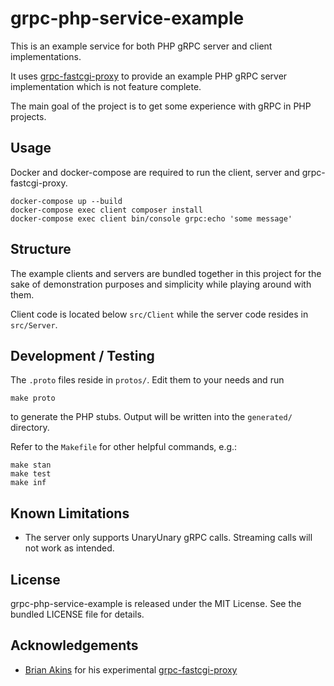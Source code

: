 grpc-php-service-example
========================

This is an example service for both PHP gRPC server and client implementations.

It uses [grpc-fastcgi-proxy](https://github.com/bakins/grpc-fastcgi-proxy) to
provide an example PHP gRPC server implementation which is not feature complete.

The main goal of the project is to get some experience with gRPC in PHP projects.

Usage
-----

Docker and docker-compose are required to run the client, server and grpc-fastcgi-proxy.

```
docker-compose up --build
docker-compose exec client composer install
docker-compose exec client bin/console grpc:echo 'some message'
```

Structure
---------

The example clients and servers are bundled together in this project for the sake of
demonstration purposes and simplicity while playing around with them.

Client code is located below `src/Client` while the server code resides in `src/Server`.

Development / Testing
---------------------

The `.proto` files reside in `protos/`. Edit them to your needs and run

```
make proto
```

to generate the PHP stubs. Output will be written into the `generated/` directory.

Refer to the `Makefile` for other helpful commands, e.g.:

```
make stan
make test
make inf
```

Known Limitations
-----------------

- The server only supports UnaryUnary gRPC calls. Streaming calls will not work as intended.

License
-------

grpc-php-service-example is released under the MIT License. See the bundled LICENSE file for details.

Acknowledgements
----------------

- [Brian Akins](https://github.com/bakins) for his experimental [grpc-fastcgi-proxy](https://github.com/bakins/grpc-fastcgi-proxy)
